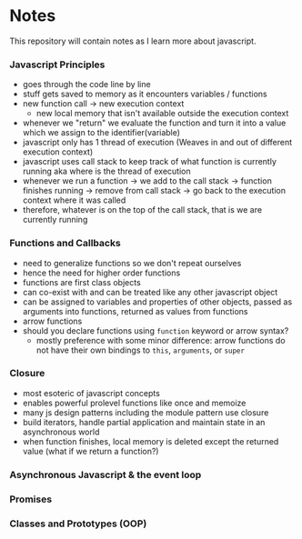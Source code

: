 # Notes

This repository will contain notes as I learn more about javascript.

### Javascript Principles

- goes through the code line by line
- stuff gets saved to memory as it encounters variables / functions
- new function call -> new execution context
  - new local memory that isn't available outside the execution context
- whenever we "return" we evaluate the function and turn it into a value which we assign to the identifier(variable)
- javascript only has 1 thread of execution (Weaves in and out of different execution context) 
- javascript uses call stack to keep track of what function is currently running aka where is the thread of execution
- whenever we run a function -> we add to the call stack -> function finishes running -> remove from call stack -> go back to the execution context where it was called
- therefore, whatever is on the top of the call stack, that is we are currently running


### Functions and Callbacks
- need to generalize functions so we don't repeat ourselves
- hence the need for higher order functions
- functions are first class objects
- can co-exist with and can be treated like any other javascript object
- can be assigned to variables and properties of other objects, passed as arguments into functions, returned as values from functions
- arrow functions
- should you declare functions using `function` keyword or arrow syntax?
  - mostly preference with some minor difference: arrow functions do not have their own bindings to `this`, `arguments`, or `super` 

### Closure
- most esoteric of javascript concepts
- enables powerful prolevel functions like once and memoize
- many js design patterns including the module pattern use closure
- build iterators, handle partial application and maintain state in an asynchronous world
- when function finishes, local memory is deleted except the returned value (what if we return a function?)

### Asynchronous Javascript & the event loop

### Promises

### Classes and Prototypes (OOP)
